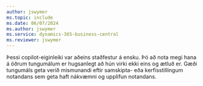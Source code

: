 ```yaml
---
author: jswymer
ms.topic: include
ms.date: 06/07/2024
ms.author: jswymer
ms.service: dynamics-365-business-central
ms.reviewer: jswymer
---
```

Þessi copilot-eiginleiki var aðeins staðfestur á ensku. Þó að nota megi hana á öðrum tungumálum er hugsanlegt að hún virki ekki eins og ætluð er. Gæði tungumáls geta verið mismunandi eftir samskipta- eða kerfisstillingum notandans sem geta haft nákvæmni og upplifun notandans.